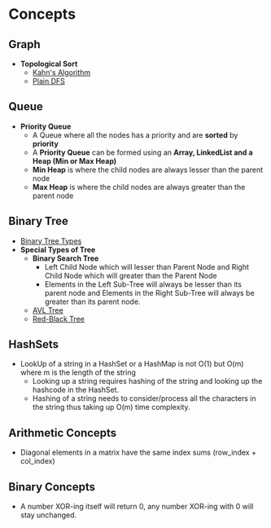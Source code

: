# Concepts
## Graph
- **Topological Sort**
  - [Kahn's Algorithm](https://mohammad-imran.medium.com/understanding-topological-sorting-with-kahns-algo-8af5a588dd0e)
  - [Plain DFS](https://www.youtube.com/watch?v=eL-KzMXSXXI)

## Queue
- **Priority Queue**
  - A Queue where all the nodes has a priority and are **sorted** by **priority**
  - A **Priority Queue** can be formed using an **Array, LinkedList and a Heap (Min or Max Heap)**
  - **Min Heap** is where the child nodes are always lesser than the parent node
  - **Max Heap** is where the child nodes are always greater than the parent node
 
## Binary Tree
- [Binary Tree Types](https://www.geeksforgeeks.org/types-of-binary-tree/)
- **Special Types of Tree**
  - **Binary Search Tree**
    - Left Child Node which will lesser than Parent Node and Right Child Node which will greater than the Parent Node
    - Elements in the Left Sub-Tree will always be lesser than its parent node and Elements in the Right Sub-Tree will always be greater than its parent node.
  - [AVL Tree](https://www.cs.auckland.ac.nz/software/AlgAnim/AVL.html)
  - [Red-Black Tree](https://www.cs.auckland.ac.nz/software/AlgAnim/red_black_op.html)

## HashSets
- LookUp of a string in a HashSet or a HashMap is not O(1) but O(m) where m is the length of the string
  - Looking up a string requires hashing of the string and looking up the hashcode in the HashSet.
  - Hashing of a string needs to consider/process all the characters in the string thus taking up O(m) time complexity.

## Arithmetic Concepts
- Diagonal elements in a matrix have the same index sums (row_index + col_index)

## Binary Concepts
- A number XOR-ing itself will return 0, any number XOR-ing with 0 will stay unchanged.
